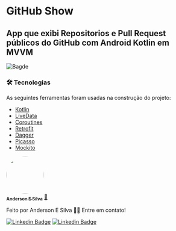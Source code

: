 # GitHub Show

## App que exibi Repositorios e Pull Request públicos do GitHub com Android Kotlin em MVVM

![Bagde](https://img.shields.io/static/v1?label=nativo&message=Android&color=<COLOR>&style=<STYLE>&logo=<LOGO>)

### 🛠 Tecnologias

As seguintes ferramentas foram usadas na construção do projeto:

- [Kotlin](https://kotlinlang.org/)
- [LiveData](https://developer.android.com/topic/libraries/architecture/livedata/)
- [Coroutines](https://developer.android.com/kotlin/coroutines/)
- [Retrofit](https://square.github.io/retrofit/)
- [Dagger](https://dagger.dev/)
- [Picasso](https://square.github.io/picasso/)
- [Mockito](https://site.mockito.org/)

<a href="https://blog.rocketseat.com.br/author/thiago/">
 <img style="border-radius: 50%;" src="https://media-exp1.licdn.com/dms/image/C4D03AQEOp9_F5mDJPg/profile-displayphoto-shrink_200_200/0/1603192433791?e=1611187200&v=beta&t=LWKJd9u-CXRXQjrVdTXmO2tOM_nRdEY4Y9S7B_P9B6A" width="100px;" alt=""/>
 <br />
 <sub><b>Anderson E Silva</b></sub></a> <a href="https://blog.rocketseat.com.br/author/thiago//" title="Rocketseat">🚀</a>


Feito por Anderson E Silva 👋🏽 Entre em contato!

[![Linkedin Badge](https://img.shields.io/badge/linkedin-%230077B5.svg?&style=for-the-badge&logo=linkedin&logoColor=white)](https://www.linkedin.com/in/andersonesilva/) [![Linkedin Badge](https://img.shields.io/badge/Microsoft%20Outlook-0078D4?logo=microsoft-outlook&logoColor=white&style=for-the-badge)](andersoneraldodasilva@live.com) 